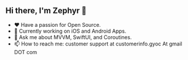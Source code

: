 ## Hi there, I'm Zephyr 👋


- ❤️ Have a passion for Open Source.
- 🔭 Currently working on iOS and Android Apps.
- 💬 Ask me about MVVM, SwiftUI, and Coroutines.
- 📫 How to reach me: customer support at customerinfo.gyoc At gmail DOT com
